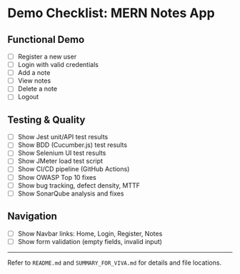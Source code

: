 # Demo Checklist: MERN Notes App

## Functional Demo
- [ ] Register a new user
- [ ] Login with valid credentials
- [ ] Add a note
- [ ] View notes
- [ ] Delete a note
- [ ] Logout

## Testing & Quality
- [ ] Show Jest unit/API test results
- [ ] Show BDD (Cucumber.js) test results
- [ ] Show Selenium UI test results
- [ ] Show JMeter load test script
- [ ] Show CI/CD pipeline (GitHub Actions)
- [ ] Show OWASP Top 10 fixes
- [ ] Show bug tracking, defect density, MTTF
- [ ] Show SonarQube analysis and fixes

## Navigation
- [ ] Show Navbar links: Home, Login, Register, Notes
- [ ] Show form validation (empty fields, invalid input)

---
Refer to `README.md` and `SUMMARY_FOR_VIVA.md` for details and file locations.
